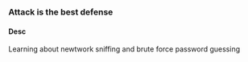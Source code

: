 ### Attack is the best defense

#### Desc
Learning about newtwork sniffing and brute force password guessing

